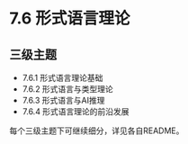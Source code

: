 # 7.6 形式语言理论

## 三级主题

- 7.6.1 形式语言理论基础
- 7.6.2 形式语言与类型理论
- 7.6.3 形式语言与AI推理
- 7.6.4 形式语言理论的前沿发展

每个三级主题下可继续细分，详见各自README。
